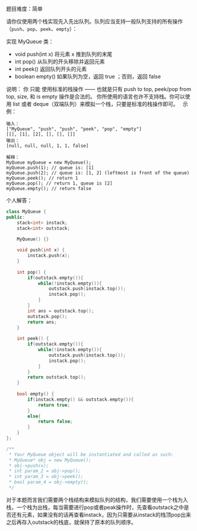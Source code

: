 
题目难度：简单

请你仅使用两个栈实现先入先出队列。队列应当支持一般队列支持的所有操作（`push`、`pop`、`peek`、`empty`）：

实现 MyQueue 类：
- void push(int x) 将元素 x 推到队列的末尾
- int pop() 从队列的开头移除并返回元素
- int peek() 返回队列开头的元素
- boolean empty() 如果队列为空，返回 true ；否则，返回 false

说明：
你 只能 使用标准的栈操作 —— 也就是只有 push to top, peek/pop from top, size, 和 is empty 操作是合法的。
你所使用的语言也许不支持栈。你可以使用 list 或者 deque（双端队列）来模拟一个栈，只要是标准的栈操作即可。
 
示例：
```
输入：
["MyQueue", "push", "push", "peek", "pop", "empty"]
[[], [1], [2], [], [], []]
输出：
[null, null, null, 1, 1, false]

解释：
MyQueue myQueue = new MyQueue();
myQueue.push(1); // queue is: [1]
myQueue.push(2); // queue is: [1, 2] (leftmost is front of the queue)
myQueue.peek(); // return 1
myQueue.pop(); // return 1, queue is [2]
myQueue.empty(); // return false
```

个人解答：
```C++
class MyQueue {
public:
    stack<int> instack;
    stack<int> outstack;

    MyQueue() {}
    
    void push(int x) {
        instack.push(x);
    }
    
    int pop() {
        if(outstack.empty()){
            while(!instack.empty()){
                outstack.push(instack.top());
                instack.pop();
            }
        }
        int ans = outstack.top();
        outstack.pop();
        return ans;
    }
    
    int peek() {
        if(outstack.empty()){
            while(!instack.empty()){
                outstack.push(instack.top());
                instack.pop();
            }
        }
        return outstack.top();
    }
    
    bool empty() {
        if(instack.empty() && outstack.empty()){
            return true;
        }
        else{
            return false;
        }
    }
};

/**
 * Your MyQueue object will be instantiated and called as such:
 * MyQueue* obj = new MyQueue();
 * obj->push(x);
 * int param_2 = obj->pop();
 * int param_3 = obj->peek();
 * bool param_4 = obj->empty();
 */
```

对于本题而言我们需要两个栈结构来模拟队列的结构，我们需要使用一个栈为入栈，一个栈为出栈，每当需要进行pop或者peak操作时，先查看outstack之中是否还有元素，如果没有的话再查看instack，因为只需要从instack的栈顶pop出来之后再存入outstack的栈底，就保持了原本的队列顺序。